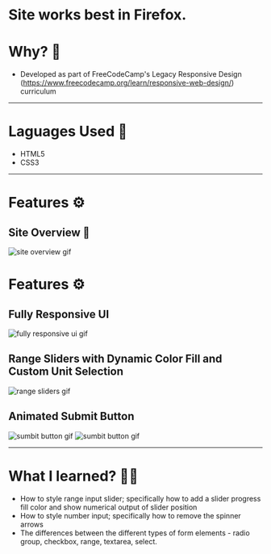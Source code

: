 # Site works best in Firefox.

# Why? 🤔
- Developed as part of FreeCodeCamp's Legacy Responsive Design (https://www.freecodecamp.org/learn/responsive-web-design/) curriculum 

---

# Laguages Used 💬
- HTML5
- CSS3

---

# Features ⚙

## Site Overview 🧐
![site overview gif](./img/overview.gif)

# Features ⚙
## Fully Responsive UI
![fully responsive ui gif](./img/responsiveui.gif)

## Range Sliders with Dynamic Color Fill and Custom Unit Selection
![range sliders gif](./img/rangeslider.gif)

## Animated Submit Button
![sumbit button gif](./img/submitbtnlg.gif)
![sumbit button gif](./img/submitbtnsm.gif)

---

# What I learned? 👨‍💻
- How to style range input slider; specifically how to add a slider progress fill color and show numerical output of slider position
- How to style number input; specifically how to remove the spinner arrows
- The differences between the different types of form elements - radio group, checkbox, range, textarea, select. 


